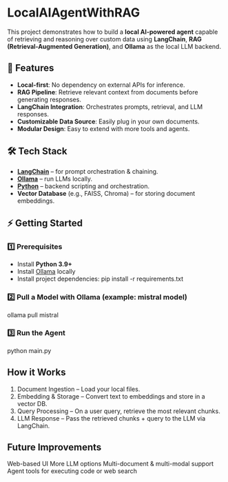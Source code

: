 # LocalAIAgentWithRAG

This project demonstrates how to build a **local AI-powered agent** capable of retrieving and reasoning over custom data using **LangChain**, **RAG (Retrieval-Augmented Generation)**, and **Ollama** as the local LLM backend.

## 🚀 Features
- **Local-first**: No dependency on external APIs for inference.
- **RAG Pipeline**: Retrieve relevant context from documents before generating responses.
- **LangChain Integration**: Orchestrates prompts, retrieval, and LLM responses.
- **Customizable Data Source**: Easily plug in your own documents.
- **Modular Design**: Easy to extend with more tools and agents.

## 🛠️ Tech Stack
- **[LangChain](https://www.langchain.com/)** – for prompt orchestration & chaining.
- **[Ollama](https://ollama.ai/)** – run LLMs locally.
- **[Python](https://www.python.org/)** – backend scripting and orchestration.
- **Vector Database** (e.g., FAISS, Chroma) – for storing document embeddings.

## ⚡ Getting Started

### 1️⃣ Prerequisites
- Install **Python 3.9+**
- Install [Ollama](https://ollama.ai/download) locally
- Install project dependencies: pip install -r requirements.txt

### 2️⃣ Pull a Model with Ollama (example: mistral model)
ollama pull mistral 

### 3️⃣ Run the Agent
python main.py

## How it Works

1. Document Ingestion – Load your local files.
2. Embedding & Storage – Convert text to embeddings and store in a vector DB.
3. Query Processing – On a user query, retrieve the most relevant chunks.
4. LLM Response – Pass the retrieved chunks + query to the LLM via LangChain.

## Future Improvements
Web-based UI
More LLM options
Multi-document & multi-modal support
Agent tools for executing code or web search